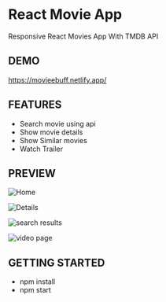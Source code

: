 # React Movie App

Responsive React Movies App With TMDB API

## DEMO

https://movieebuff.netlify.app/

## FEATURES

- Search movie using api
- Show movie details
- Show Similar movies
- Watch Trailer

## PREVIEW

![Home](https://user-images.githubusercontent.com/93603167/179352182-7ce333f2-e455-4b7a-9521-1c8820930461.png)


![Details](https://user-images.githubusercontent.com/93603167/179352230-c22316a4-c910-4060-afc2-0524389e0fe5.png)


![search results](https://user-images.githubusercontent.com/93603167/179352271-6aeed550-387b-4f15-8bf4-24f712a27e39.png)


![video page](https://user-images.githubusercontent.com/93603167/179352251-e6203084-4f44-4f9e-aa18-bfbbc42937dc.png)



## GETTING STARTED

- npm install
- npm start
